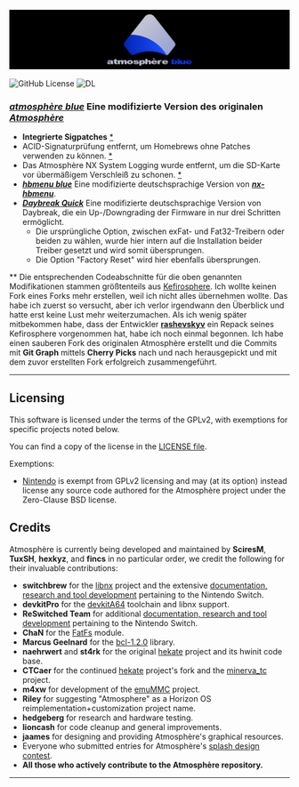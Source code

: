 ![Banner](img/banner_readme.png?raw=true)

![GitHub License](https://img.shields.io/github/license/Atmosphere-NX/Atmosphere?style=for-the-badge&labelColor=%230626b3&color=%230d3ce6) ![DL](https://img.shields.io/github/downloads/glitched-nx/atmosphere_blue/latest/total?style=for-the-badge&logoSize=auto&labelColor=%230626b3&color=%230d3ce6)

### [***atmosphère blue***](https://github.com/glitched-nx/atmosphere_blue) Eine modifizierte Version des originalen [***Atmosphère***](https://github.com/Atmosphere-NX/Atmosphere)

* **Integrierte Sigpatches** [*]()
* ACID-Signaturprüfung entfernt, um Homebrews ohne Patches verwenden zu können. [*]()
* Das Atmosphère NX System Logging wurde entfernt, um die SD-Karte vor übermäßigem Verschleiß zu schonen. [*]()
* [***hbmenu blue***](https://github.com/glitched-nx/hbmenu_blue) Eine modifizierte deutschsprachige Version von [***nx-hbmenu***](https://github.com/switchbrew/nx-hbmenu).
* [***Daybreak Quick***]()  Eine modifizierte deutschsprachige Version von Daybreak, die ein Up-/Downgrading der Firmware in nur drei Schritten ermöglicht.
  * Die ursprüngliche Option, zwischen exFat- und Fat32-Treibern oder beiden zu wählen, wurde hier intern auf die Installation beider Treiber gesetzt und wird somit übersprungen.
  * Die Option "Factory Reset" wird hier ebenfalls übersprungen.

** Die entsprechenden Codeabschnitte für die oben genannten Modifikationen stammen größtenteils aus [Kefirosphere](https://github.com/rashevskyv/Kefirosphere). Ich wollte keinen Fork eines Forks mehr erstellen, weil ich nicht alles übernehmen wollte. Das habe ich zuerst so versucht, aber ich verlor irgendwann den Überblick und hatte erst keine Lust mehr weiterzumachen. Als ich wenig später mitbekommen habe, dass der Entwickler [**rashevskyv**](https://github.com/rashevskyv) ein Repack seines Kefirosphere vorgenommen hat, habe ich noch einmal begonnen. Ich habe einen sauberen Fork des originalen Atmosphère erstellt und die Commits mit **Git Graph** mittels **Cherry Picks** nach und nach herausgepickt und mit dem zuvor erstellten Fork erfolgreich zusammengeführt.

---

## Licensing

This software is licensed under the terms of the GPLv2, with exemptions for specific projects noted below.

You can find a copy of the license in the [LICENSE file](LICENSE).

Exemptions:

* [Nintendo](https://github.com/Nintendo) is exempt from GPLv2 licensing and may (at its option) instead license any source code authored for the Atmosphère project under the Zero-Clause BSD license.

## Credits

Atmosphère is currently being developed and maintained by **SciresM**, **TuxSH**, **hexkyz**, and **fincs** in no particular order, we credit the following for their invaluable contributions:

* **switchbrew** for the [libnx](https://github.com/switchbrew/libnx) project and the extensive [documentation, research and tool development](http://switchbrew.org) pertaining to the Nintendo Switch.
* **devkitPro** for the [devkitA64](https://devkitpro.org/) toolchain and libnx support.
* **ReSwitched Team** for additional [documentation, research and tool development](https://reswitched.github.io/) pertaining to the Nintendo Switch.
* **ChaN** for the [FatFs](http://elm-chan.org/fsw/ff/00index_e.html) module.
* **Marcus Geelnard** for the [bcl-1.2.0](https://sourceforge.net/projects/bcl/files/bcl/bcl-1.2.0) library.
* **naehrwert** and **st4rk** for the original [hekate](https://github.com/nwert/hekate) project and its hwinit code base.
* **CTCaer** for the continued [hekate](https://github.com/CTCaer/hekate) project's fork and the [minerva_tc](https://github.com/CTCaer/minerva_tc) project.
* **m4xw** for development of the [emuMMC](https://github.com/m4xw/emummc) project.
* **Riley** for suggesting "Atmosphere" as a Horizon OS reimplementation+customization project name.
* **hedgeberg** for research and hardware testing.
* **lioncash** for code cleanup and general improvements.
* **jaames** for designing and providing Atmosphère's graphical resources.
* Everyone who submitted entries for Atmosphère's [splash design contest](https://github.com/Atmosphere-NX/Atmosphere-splashes).
* **All those who actively contribute to the Atmosphère repository.**

---
